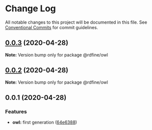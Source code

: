 # Change Log

All notable changes to this project will be documented in this file.
See [Conventional Commits](https://conventionalcommits.org) for commit guidelines.

## [0.0.3](https://github.com/tpluscode/rdfine/compare/@rdfine/owl@0.0.2...@rdfine/owl@0.0.3) (2020-04-28)

**Note:** Version bump only for package @rdfine/owl





## [0.0.2](https://github.com/tpluscode/rdfine/compare/@rdfine/owl@0.0.1...@rdfine/owl@0.0.2) (2020-04-28)

**Note:** Version bump only for package @rdfine/owl





## 0.0.1 (2020-04-28)


### Features

* **owl:** first generation ([64e6388](https://github.com/tpluscode/rdfine/commit/64e6388b3a9aed9fe91f54fb21879f76d7e3169c))
